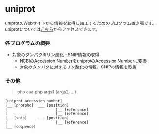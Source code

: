 uniprot
======================
uniprotのWebサイトから情報を取得し加工するためのプログラム置き場です。  
uniprotについては[こちら](http://www.uniprot.org/)からアクセスできます。
 
### 各プログラムの概要 ###
+ 対象のタンパクのリン酸化・SNIP情報の取得
  - NCBIのAccession NumberをuniprotのAccession Numberに変換
  - 対象のタンパクに対するリン酸化の情報、SNIPの情報を取得

 
### その他 ###
> php aaa.php args1 (args2, ...)

    [uniprot accession number]  
    |__ [phospho]  ___ [position]  
    |                      |__ [reference]  
    |                      |__ [reference]  
    |__ [snip]     ___ [position]  
    |                      |__ [reference]  
    |__ [sequence]
 
